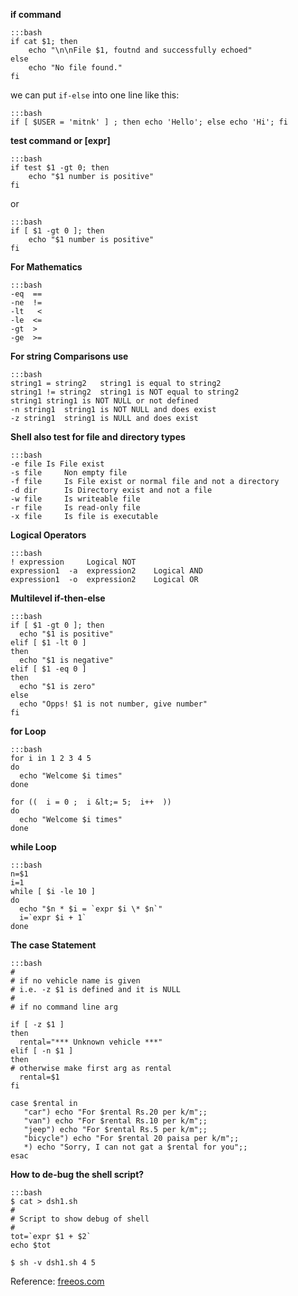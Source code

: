 **if command**

    :::bash
    if cat $1; then
        echo "\n\nFile $1, foutnd and successfully echoed"
    else
        echo "No file found."
    fi

we can put `if-else` into one line like this:

    :::bash
    if [ $USER = 'mitnk' ] ; then echo 'Hello'; else echo 'Hi'; fi

**test command or [expr]**

    :::bash
    if test $1 -gt 0; then
        echo "$1 number is positive"
    fi

or

    :::bash
    if [ $1 -gt 0 ]; then
        echo "$1 number is positive"
    fi

**For Mathematics**


    :::bash
    -eq  ==
    -ne  !=
    -lt   <
    -le  <=
    -gt  >
    -ge  >=


**For string Comparisons use**


    :::bash
    string1 = string2	string1 is equal to string2
    string1 != string2	string1 is NOT equal to string2
    string1	string1 is NOT NULL or not defined 
    -n string1	string1 is NOT NULL and does exist
    -z string1	string1 is NULL and does exist


**Shell also test for file and directory types**


    :::bash
    -e file Is File exist
    -s file   	Non empty file
    -f file   	Is File exist or normal file and not a directory 
    -d dir    	Is Directory exist and not a file
    -w file  	Is writeable file
    -r file   	Is read-only file
    -x file   	Is file is executable


**Logical Operators**


    :::bash
    ! expression	 Logical NOT
    expression1  -a  expression2	Logical AND
    expression1  -o  expression2	Logical OR


**Multilevel if-then-else**


    :::bash
    if [ $1 -gt 0 ]; then
      echo "$1 is positive"
    elif [ $1 -lt 0 ]
    then
      echo "$1 is negative"
    elif [ $1 -eq 0 ]
    then
      echo "$1 is zero"
    else
      echo "Opps! $1 is not number, give number"
    fi


**for Loop**


    :::bash
    for i in 1 2 3 4 5
    do
      echo "Welcome $i times"
    done

    for ((  i = 0 ;  i &lt;= 5;  i++  ))
    do
      echo "Welcome $i times"
    done


**while Loop**


    :::bash
    n=$1
    i=1
    while [ $i -le 10 ]
    do
      echo "$n * $i = `expr $i \* $n`"
      i=`expr $i + 1`
    done


**The case Statement**


    :::bash
    #
    # if no vehicle name is given
    # i.e. -z $1 is defined and it is NULL
    #
    # if no command line arg

    if [ -z $1 ]
    then
      rental="*** Unknown vehicle ***"
    elif [ -n $1 ]
    then
    # otherwise make first arg as rental
      rental=$1
    fi

    case $rental in
       "car") echo "For $rental Rs.20 per k/m";;
       "van") echo "For $rental Rs.10 per k/m";;
       "jeep") echo "For $rental Rs.5 per k/m";;
       "bicycle") echo "For $rental 20 paisa per k/m";;
       *) echo "Sorry, I can not gat a $rental for you";;
    esac


**How to de-bug the shell script?**


    :::bash
    $ cat > dsh1.sh
    #
    # Script to show debug of shell
    #
    tot=`expr $1 + $2`
    echo $tot

    $ sh -v dsh1.sh 4 5


Reference: [freeos.com](http://www.freeos.com/guides/lsst/index.html)
